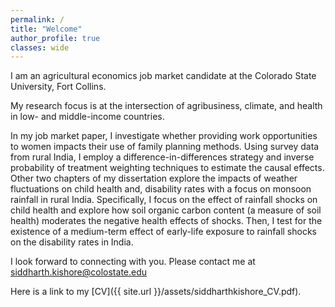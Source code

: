 ```yaml
---
permalink: /
title: "Welcome"
author_profile: true
classes: wide
---
```


I am an agricultural economics job market candidate at the Colorado State University, Fort Collins.

My research focus is at the intersection of agribusiness, climate, and health in low- and middle-income countries.

In my job market paper, I investigate whether providing work opportunities to women impacts their use of family planning methods. Using survey data from rural India, I employ a difference-in-differences strategy and inverse probability of treatment weighting techniques to estimate the causal effects. Other two chapters of my dissertation explore the impacts of weather fluctuations on child health and, disability rates with a focus on monsoon rainfall in rural India. Specifically, I focus on the effect of rainfall shocks on child health and explore how soil organic carbon content (a measure of soil health) moderates the negative health effects of shocks. Then, I test for the existence of a medium-term effect of early-life exposure to rainfall shocks on the disability rates in India.	

I look forward to connecting with you. Please contact me at siddharth.kishore@colostate.edu

Here is a link to my [CV]({{ site.url }}/assets/siddharthkishore_CV.pdf).
